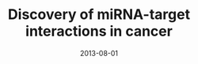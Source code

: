 ---
layout: default
modal-id: 2013_mirna
date: 2013-08-01
img: mirnas.png
alt: image-alt
title: Discovery of miRNA-target interactions in cancer
reference: <a class="txt" href="http://www.ncbi.nlm.nih.gov/pubmed/24096364">Nature Structural & Molecular Biology (2013)</a>
description: MicroRNAs (miRNAs) are small non-coding RNAs that regulate gene expression and protein levels by binding to mRNAs. Numerous studies have linked aberrant miRNA expression with regulation of diverse cancer processes, but we are still far from a complete understanding of the role of individual miRNAs in patient tumors. Together with experimental labs, we have previously analyzed the biology and function of miRNAs in cancer cell lines (see e.g. <a class="txt" href="http://www.ncbi.nlm.nih.gov/pubmed/17991735">Frankel 2007</a>, <a class="txt" href="http://www.ncbi.nlm.nih.gov/pubmed/20098684">Gregersen 2010</a>, <a class="txt" href="http://www.ncbi.nlm.nih.gov/pubmed/21418558">Kheir 2011</a>, <a class="txt" href="http://www.ncbi.nlm.nih.gov/pubmed/21693658">Ugras 2011</a>, <a class="txt" href="http://www.ncbi.nlm.nih.gov/pubmed/22691140">Gregersen 2012</a>, <a class="txt" href="http://www.ncbi.nlm.nih.gov/pubmed/22992343">Crone 2012</a>). More recently we have used tumor expression data and integrative cancer genomics to infer targets of miRNAs directly in patient tumors (see <a class="txt" href="http://www.ncbi.nlm.nih.gov/pubmed/22479456">Silber 2012</a>, <a class="txt" href="http://www.ncbi.nlm.nih.gov/pubmed/22479643">Creighton 2012</a>, <a class="txt" href="http://www.ncbi.nlm.nih.gov/pubmed/24096364">Jacobsen 2013</a>). For example, using molecular profiles of >3,000 tumors from 11 human cancer types in The Cancer Genome Atlas, we systematically analyzed expression of miRNAs and mRNAs across cancer types to infer recurrent cancer-associated miRNA-target relationships (<a class="txt" href="http://www.ncbi.nlm.nih.gov/pubmed/24096364">Jacobsen 2013</a>). We plan to refine this approach and apply it to new cancer types. Similarly, we are intersted in studying the function and cancer relevance of other classes of non-coding RNAs.
---